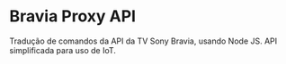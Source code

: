 # Bravia Proxy API
Tradução de comandos da API da TV Sony Bravia, usando Node JS. API simplificada para uso de IoT.
